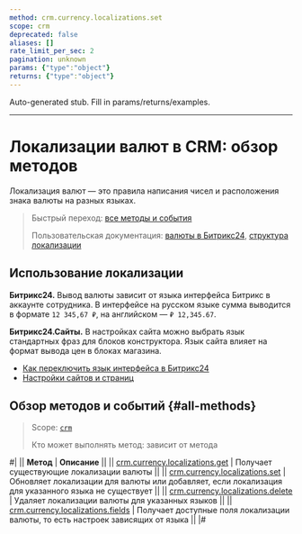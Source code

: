 ```yaml
---
method: crm.currency.localizations.set
scope: crm
deprecated: false
aliases: []
rate_limit_per_sec: 2
pagination: unknown
params: {"type":"object"}
returns: {"type":"object"}
---
```


Auto-generated stub. Fill in params/returns/examples.

---

# Локализации валют в CRM: обзор методов

Локализация валют — это правила написания чисел и расположения знака валюты на разных языках.

> Быстрый переход: [все методы и события](#all-methods) 
> 
> Пользовательская документация: [валюты в Битрикс24](https://helpdesk.bitrix24.ru/open/6987305/), [структура локализации](../../data-types.md#crm_currency_localization) 

## Использование локализации

**Битрикс24.** Вывод валюты зависит от языка интерфейса Битрикс в аккаунте сотрудника. В интерфейсе на русском языке сумма выводится в формате `12 345,67 ₽`,  на английском — `₽ 12,345.67`.

**Битрикс24.Сайты.** В настройках сайта можно выбрать язык стандартных фраз для блоков конструктора. Язык сайта влияет на формат вывода цен в блоках магазина.



- [Как переключить язык интерфейса в Битрикс24](https://helpdesk.bitrix24.ru/open/17302258/)
- [Настройки сайтов и страниц](https://helpdesk.bitrix24.ru/open/6527585/)



## Обзор методов и событий {#all-methods}

> Scope: [`crm`](../../../scopes/permissions.md)
>
> Кто может выполнять метод: зависит от метода


#|
|| **Метод** | **Описание** ||
|| [crm.currency.localizations.get](./crm-currency-localizations-get.md) | Получает существующие локализации валюты ||
|| [crm.currency.localizations.set](./crm-currency-localizations-set.md) | Обновляет локализации для валюты или добавляет, если локализация для указанного языка не существует ||
|| [crm.currency.localizations.delete](./crm-currency-localizations-delete.md) | Удаляет локализации валюты для указанных языков ||
|| [crm.currency.localizations.fields](./crm-currency-localizations-fields.md) | Получает доступные поля локализации валюты, то есть настроек зависящих от языка ||
|#

